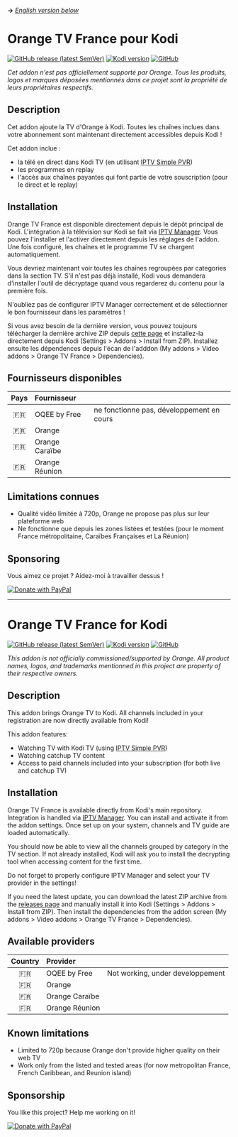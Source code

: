 __→__ _[English version below](#orange-tv-france-for-kodi)_

# Orange TV France pour Kodi
[![GitHub release (latest SemVer)](https://img.shields.io/github/v/release/f-lawe/plugin.video.orange.fr)](https://github.com/f-lawe/plugin.video.orange.fr/releases)
[![Kodi version](https://img.shields.io/badge/kodi%20version-v21-blue)](https://kodi.tv/)
[![GitHub](https://img.shields.io/github/license/f-lawe/plugin.video.orange.fr)](https://github.com/f-lawe/plugin.video.orange.fr/blob/master/LICENSE)

_Cet addon n'est pas officiellement supporté par Orange. Tous les produits, logos et marques déposées mentionnés dans ce projet sont la propriété de leurs propriétaires respectifs._

## Description
Cet addon ajoute la TV d'Orange à Kodi. Toutes les chaînes inclues dans votre abonnement sont maintenant directement accessibles depuis Kodi !

Cet addon inclue :
- la télé en direct dans Kodi TV (en utilisant [IPTV Simple PVR](https://github.com/kodi-pvr/pvr.iptvsimple))
- les programmes en replay
- l'accès aux chaînes payantes qui font partie de votre souscription (pour le direct et le replay)

## Installation
Orange TV France est disponible directement depuis le dépôt principal de Kodi. L'intégration à la télévision sur Kodi se fait via [IPTV Manager](https://github.com/add-ons/service.iptv.manager). Vous pouvez l'installer et l'activer directement depuis les réglages de l'addon. Une fois configuré, les chaînes et le programme TV se chargent automatiquement.

Vous devriez maintenant voir toutes les chaînes regroupées par categories dans la section TV. S'il n'est pas déjà installé, Kodi vous demandera d'installer l'outil de décryptage quand vous regarderez du contenu pour la première fois.

N'oubliez pas de configurer IPTV Manager correctement et de sélectionner le bon fournisseur dans les paramètres !

Si vous avez besoin de la dernière version, vous pouvez toujours télécharger la dernière archive ZIP depuis [cette page](https://github.com/BreizhReloaded/plugin.video.orange.fr/releases/latest) et installez-la directement depuis Kodi (Settings > Addons > Install from ZIP). Installez ensuite les dépendences depuis l'écan de l'adddon (My addons > Video addons > Orange TV France > Dependencies).

## Fournisseurs disponibles
| Pays      | Fournisseur       |  |
|:---------:|:------------------|:-|
| 🇫🇷        | OQEE by Free      | ne fonctionne pas, développement en cours |
| 🇫🇷        | Orange            |  |
| 🇫🇷        | Orange Caraïbe    |  |
| 🇫🇷        | Orange Réunion    |  |

## Limitations connues
- Qualité vidéo limitée à 720p, Orange ne propose pas plus sur leur plateforme web
- Ne fonctionne que depuis les zones listées et testées (pour le moment France métropolitaine, Caraïbes Françaises et La Réunion)

## Sponsoring
Vous aimez ce projet ? Aidez-moi à travailler dessus !

[![Donate with PayPal](https://www.paypalobjects.com/fr_FR/i/btn/btn_donate_LG.gif)](https://www.paypal.com/donate/?hosted_button_id=PNVV6FEQU94JG)


---

# Orange TV France for Kodi
[![GitHub release (latest SemVer)](https://img.shields.io/github/v/release/f-lawe/plugin.video.orange.fr)](https://github.com/f-lawe/plugin.video.orange.fr/releases)
[![Kodi version](https://img.shields.io/badge/kodi%20version-v21-blue)](https://kodi.tv/)
[![GitHub](https://img.shields.io/github/license/f-lawe/plugin.video.orange.fr)](https://github.com/f-lawe/plugin.video.orange.fr/blob/master/LICENSE)

_This addon is not officially commissioned/supported by Orange. All product names, logos, and trademarks mentionned in this project are property of their respective owners._

## Description
This addon brings Orange TV to Kodi. All channels included in your registration are now directly available from Kodi!

This addon features:
- Watching TV with Kodi TV (using [IPTV Simple PVR](https://github.com/kodi-pvr/pvr.iptvsimple))
- Watching catchup TV content
- Access to paid channels included into your subscription (for both live and catchup TV)

## Installation
Orange TV France is available directly from Kodi's main repository. Integration is handled via [IPTV Manager](https://github.com/add-ons/service.iptv.manager). You can install and activate it from the addon settings. Once set up on your system, channels and TV guide are loaded automatically.

You should now be able to view all the channels grouped by category in the TV section. If not already installed, Kodi will ask you to install the decrypting tool when accessing content for the first time.

Do not forget to properly configure IPTV Manager and select your TV provider in the settings!

If you need the latest update, you can download the latest ZIP archive from the [releases page](https://github.com/f-lawe/plugin.video.orange.fr/releases/latest) and manually install it into Kodi (Settings > Addons > Install from ZIP). Then install the dependencies from the addon screen (My addons > Video addons > Orange TV France > Dependencies).

## Available providers
| Country   | Provider          |  |
|:---------:|:------------------|:-|
| 🇫🇷        | OQEE by Free      | Not working, under developpement |
| 🇫🇷        | Orange            |  |
| 🇫🇷        | Orange Caraïbe    |  |
| 🇫🇷        | Orange Réunion    |  |

## Known limitations
- Limited to 720p because Orange don't provide higher quality on their web TV
- Work only from the listed and tested areas (for now metropolitan France, French Caribbean, and Reunion island)

## Sponsorship
You like this project? Help me working on it!

[![Donate with PayPal](https://www.paypalobjects.com/en_US/i/btn/btn_donate_LG.gif)](https://www.paypal.com/donate/?hosted_button_id=PNVV6FEQU94JG)

